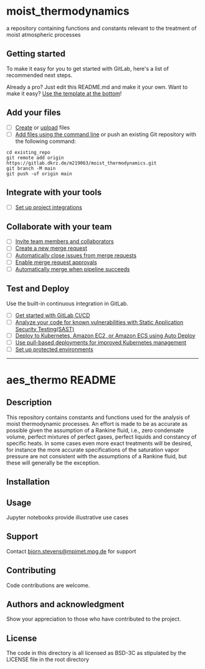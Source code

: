 # moist_thermodynamics

a repository containing functions and constants relevant to the treatment of moist atmospheric processes

## Getting started

To make it easy for you to get started with GitLab, here's a list of recommended next steps.

Already a pro? Just edit this README.md and make it your own. Want to make it easy? [Use the template at the bottom](#editing-this-readme)!

## Add your files

- [ ] [Create](https://docs.gitlab.com/ee/user/project/repository/web_editor.html#create-a-file) or [upload](https://docs.gitlab.com/ee/user/project/repository/web_editor.html#upload-a-file) files
- [ ] [Add files using the command line](https://docs.gitlab.com/ee/gitlab-basics/add-file.html#add-a-file-using-the-command-line) or push an existing Git repository with the following command:

```
cd existing_repo
git remote add origin https://gitlab.dkrz.de/m219063/moist_thermodynamics.git
git branch -M main
git push -uf origin main
```

## Integrate with your tools

- [ ] [Set up project integrations](https://gitlab.dkrz.de/m219063/aes_thermo/-/settings/integrations)

## Collaborate with your team

- [ ] [Invite team members and collaborators](https://docs.gitlab.com/ee/user/project/members/)
- [ ] [Create a new merge request](https://docs.gitlab.com/ee/user/project/merge_requests/creating_merge_requests.html)
- [ ] [Automatically close issues from merge requests](https://docs.gitlab.com/ee/user/project/issues/managing_issues.html#closing-issues-automatically)
- [ ] [Enable merge request approvals](https://docs.gitlab.com/ee/user/project/merge_requests/approvals/)
- [ ] [Automatically merge when pipeline succeeds](https://docs.gitlab.com/ee/user/project/merge_requests/merge_when_pipeline_succeeds.html)

## Test and Deploy

Use the built-in continuous integration in GitLab.

- [ ] [Get started with GitLab CI/CD](https://docs.gitlab.com/ee/ci/quick_start/index.html)
- [ ] [Analyze your code for known vulnerabilities with Static Application Security Testing(SAST)](https://docs.gitlab.com/ee/user/application_security/sast/)
- [ ] [Deploy to Kubernetes, Amazon EC2, or Amazon ECS using Auto Deploy](https://docs.gitlab.com/ee/topics/autodevops/requirements.html)
- [ ] [Use pull-based deployments for improved Kubernetes management](https://docs.gitlab.com/ee/user/clusters/agent/)
- [ ] [Set up protected environments](https://docs.gitlab.com/ee/ci/environments/protected_environments.html)

***

# aes_thermo README 


## Description
This repository contains constants and functions used for the analysis of moist thermodynamic processes.  An effort is made to be as accurate as possible given
the assumption of a Rankine fluid, i.e., zero condensate volume, perfect mixtures of perfect gases, perfect liquids and constancy of specific heats.  In some 
cases even more exact treatments will be desired, for instance the more accurate specifications of the saturation vapor pressure are not consistent with the 
assumptions of a Rankine fluid, but these will generally be the exception.

## Installation


## Usage
Jupyter notebooks provide illustrative use cases

## Support
Contact bjorn.stevens@mpimet.mpg.de for support


## Contributing
Code contributions are welcome.

## Authors and acknowledgment
Show your appreciation to those who have contributed to the project.

## License
The code in this directory is all licensed as BSD-3C as stipulated by the LICENSE file in the root directory

